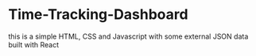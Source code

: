 # Time-Tracking-Dashboard
this is a simple HTML, CSS and Javascript with some external JSON data built with React
